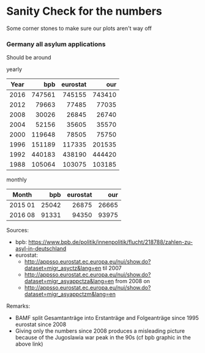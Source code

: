 # Sanity Check for the numbers
Some corner stones to make sure our plots aren't way off

###  Germany all asylum applications
Should be around 

yearly

Year | bpb | eurostat | our |
-----|-----:|-------:|-----:|
2016 | 747561  | 745155 | 743410|
2012 |  79663  | 77485 | 77035|
2008 |  30026  | 26845 | 26740|
2004 | 52156   | 35605 | 35570 |
2000 | 119648  | 78505 | 75750|
1996 | 151189  | 117335 | 201535|
1992 | 440183  | 438190 | 444420 |
1988 | 105064  | 103075 | 103185|

monthly

Month | bpb | eurostat | our |
-----|-----:|-------:|-----:|
2015 01 | 25042 | 26875 | 26665 |
2016 08 | 91331 | 94350 | 93975 |


Sources: 
- bpb: https://www.bpb.de/politik/innenpolitik/flucht/218788/zahlen-zu-asyl-in-deutschland
- eurostat: 
   - http://appsso.eurostat.ec.europa.eu/nui/show.do?dataset=migr_asyctz&lang=en  til 2007
   - http://appsso.eurostat.ec.europa.eu/nui/show.do?dataset=migr_asyappctza&lang=en from 2008 on
   - http://appsso.eurostat.ec.europa.eu/nui/show.do?dataset=migr_asyappctzm&lang=en

Remarks: 
- BAMF split Gesamtanträge into Erstanträge and Folgeanträge since 1995
eurostat since 2008
- Giving only the numbers since 2008 produces a misleading picture because of the Jugoslawia war peak in the 90s (cf bpb graphic in the above link)






